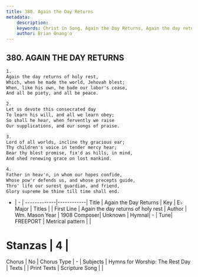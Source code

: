 ```yaml
---
title: 380. Again the Day Returns
metadata:
    description: 
    keywords: Christ in Song, Again the Day Returns, Again the day returns of holy rest, 
    author: Brian Onang'o
---
```



## 380. AGAIN THE DAY RETURNS

```txt
1.
Again the day returns of holy rest,
Which, when he made the world, Jehovah blest;
When, like his own, he bade our labor's cease,
And all be piety, and all be peace.

2.
Let us devote this consecrated day
To learn his will, and all we learn obey;
So shall he hear, when fervently we raise
Our supplications, and our songs of praise.

3.
Lord of all worlds, incline thy gracious ear;
Thy children's voice in tender mercy hear;
Bear thy blest promise, fix'd as hills, in mind,
And shed renewing grace on lost mankind.

4.
Father in heav'n, in whom our hopes confide,
Whose pow'r defends us, and whose precepts guide,
Thro' life our surest guardian, and friend,
Glory supreme be thine till time shall end.
```

- |   -  |
-------------|------------|
Title | Again the Day Returns |
Key | E♭ Major |
Titles |  |
First Line | Again the day returns of holy rest |
Author | Wm. Mason
Year | 1908
Composer| Unknown |
Hymnal|  - |
Tune| FREEPORT |
Metrical pattern | |
# Stanzas | 4 |
Chorus | No |
Chorus Type | - |
Subjects | Hymns for Worship: The Rest Day |
Texts |  |
Print Texts | 
Scripture Song |  |
  

